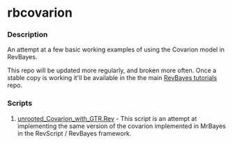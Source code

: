 # rbcovarion

### Description

An attempt at a few basic working examples of using the Covarion model in RevBayes. 

This repo will be updated more regularly, and broken more often. Once a stable copy is working it'll be available in the the main [RevBayes tutorials](https://github.com/revbayes/revbayes_tutorial) repo.

### Scripts

1. [unrooted_Covarion_with_GTR.Rev](https://github.com/lcoghill/rbcovarion/blob/master/unrooted_Covarion_with_GTR.Rev) - This script is an attempt at implementing the same version of the covarion implemented in MrBayes in the RevScript / RevBayes framework. 
